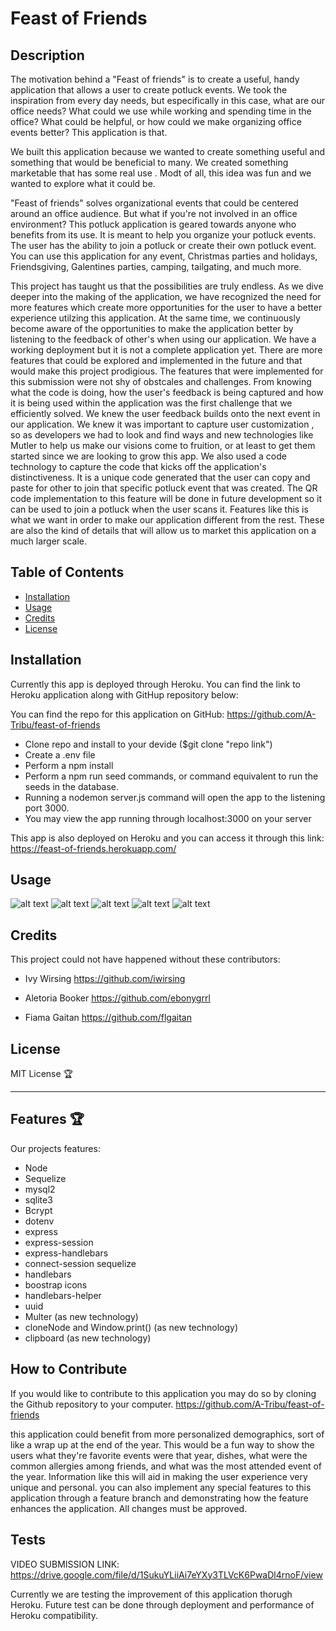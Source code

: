 # Feast of Friends

## Description


The motivation behind a "Feast of friends" is to create a useful, handy application that allows a user to create potluck events. We took the inspiration from every day needs, but especifically in this case, what are our office needs? What could we use while working and spending time in the office? What could be helpful, or how could we make organizing office events better? This application is that.


We built this application because we wanted to create something useful and something that would be beneficial to many. We created something marketable that has some real use . Modt of all, this idea was fun and we wanted to explore what it could be. 


"Feast of friends" solves organizational events that could be centered around an office audience. But what if you're not involved in an office environment? This potluck application is geared towards anyone who benefits from its use. It is meant to help you organize your potluck events. The user has the ability to join a potluck or create their own potluck event. You can use this application for any event, Christmas parties and holidays, Friendsgiving, Galentines parties, camping, tailgating, and much more. 


This project has taught us that the possibilities are truly endless. As we dive deeper into the making of the application, we have recognized the need for more features which create more opportunities for the user to have a better experience utilzing this application. At the same time, we continuously become aware of the opportunities to make the application better by listening to the feedback of other's when using our application. We have a working deployment but it is not a complete application yet. There are more features that could be explored and implemented in the future and that would make this project prodigious. The features that were implemented for this submission were not shy of obstcales and challenges. From knowing what the code is doing, how the user's feedback is being captured and how it is being used within the application was the first challenge that we efficiently solved. We knew the user feedback builds onto the next event in our application. We knew it was important to capture user customization , so as developers we had to look and find ways and new technologies like Mutler to help us make our visions come to fruition, or at least to get them started since we are looking to grow this app. We also used a code technology to capture the code that kicks off the application's distinctiveness. It is a unique code generated that the user can copy and paste for other to join that specific potluck event that was created. The QR code implementation to this feature will be done in future development so it can be used to join a potluck when the user scans it. Features like this is what we want in order to make our application different from the rest. These are also the kind of details that will allow us to market this application on a much larger scale.

## Table of Contents 

- [Installation](#installation)
- [Usage](#usage)
- [Credits](#credits)
- [License](#license)

## Installation

Currently this app is deployed through Heroku. You can find the link to Heroku application along with GitHup repository below: 

You can find the repo for this application on GitHub: https://github.com/A-Tribu/feast-of-friends

- Clone repo and install to your devide ($git clone "repo link")
- Create a .env file 
- Perform a npm install
- Perform a npm run seed commands, or command equivalent to run the seeds in the database.
- Running a nodemon server.js command will open the app to the listening port 3000.
- You may view the app running through localhost:3000 on your server


This app is also deployed on Heroku and you can access it through this link: https://feast-of-friends.herokuapp.com/

## Usage

![alt text](./assets/home.jpeg)
![alt text](./assets/sign-up-new-user.jpeg)
![alt text](./assets/user-dashboard1.jpeg)
![alt text](./assets/sign-up-dish1.jpeg)
![alt text](./assets/signed-up-dish.jpeg)


## Credits

This project could not have happened without these contributors:

- Ivy Wirsing 
https://github.com/iwirsing

- Aletoria Booker
https://github.com/ebonygrrl

- Fiama Gaitan
https://github.com/flgaitan


## License
MIT License 🏆

---
## Features 🏆

Our projects features:
- Node
- Sequelize
- mysql2
- sqlite3
- Bcrypt
- dotenv
- express
- express-session
- express-handlebars
- connect-session sequelize
- handlebars
- boostrap icons
- handlebars-helper
- uuid
- Multer (as new technology)
- cloneNode and Window.print() (as new technology)
- clipboard (as new technology)


## How to Contribute

If you would like to contribute to this application you may do so by cloning the Github repository to your computer.
https://github.com/A-Tribu/feast-of-friends

this application could benefit from more personalized demographics, sort of like a wrap up at the end of the year. This would be a fun way to show the users what they're favorite events were that year, dishes, what were the common allergies among friends, and what was the most attended event of the year. Information like this will aid in making the user experience very unique and personal.
you can also implement any special features to this application through a feature branch and demonstrating how the feature enhances the application. All changes must be approved.

## Tests
VIDEO SUBMISSION LINK: https://drive.google.com/file/d/1SukuYLiiAi7eYXy3TLVcK6PwaDl4rnoF/view

Currently we are testing the improvement of this application thorugh Heroku.
Future test can be done through deployment and performance of Heroku compatibility.
